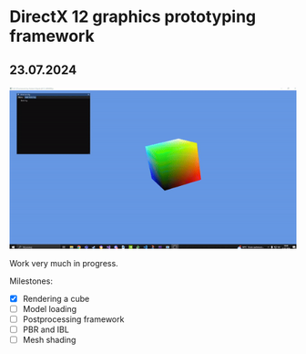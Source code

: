 # DirectX 12 graphics prototyping framework
## 23.07.2024
<p align="center">
  <img src="gh-content/ezgif-4-31820ea725.gif" />
</p>

Work very much in progress.

Milestones:

- [X] Rendering a cube
- [ ] Model loading
- [ ] Postprocessing framework
- [ ] PBR and IBL
- [ ] Mesh shading
